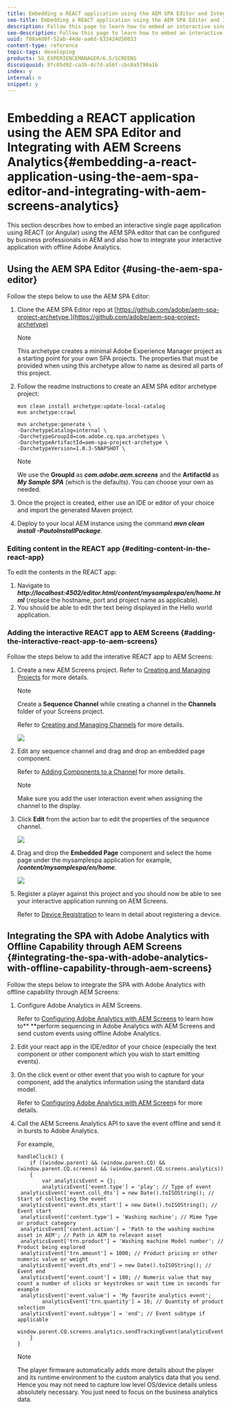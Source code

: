 ```yaml
---
title: Embedding a REACT application using the AEM SPA Editor and Integrating with AEM Screens Analytics
seo-title: Embedding a REACT application using the AEM SPA Editor and Integrating with AEM Screens Analytics
description: Follow this page to learn how to embed an interactive single page application using REACT (or Angular) using the AEM SPA editor that can be configured by business professionals in AEM and also how to integrate your interactive application with offline Adobe Analytics.
seo-description: Follow this page to learn how to embed an interactive single page application using REACT (or Angular) using the AEM SPA editor that can be configured by business professionals in AEM and also how to integrate your interactive application with offline Adobe Analytics.
uuid: f88a4d0f-52ab-44de-aa6d-833424d50033
content-type: reference
topic-tags: developing
products: SG_EXPERIENCEMANAGER/6.5/SCREENS
discoiquuid: 8fc05d92-ca3b-4c7d-a56f-cbc0a5790a1b
index: y
internal: n
snippet: y
---
```


# Embedding a REACT application using the AEM SPA Editor and Integrating with AEM Screens Analytics{#embedding-a-react-application-using-the-aem-spa-editor-and-integrating-with-aem-screens-analytics}

This section describes how to embed an interactive single page application using REACT (or Angular) using the AEM SPA editor that can be configured by business professionals in AEM and also how to integrate your interactive application with offline Adobe Analytics.

<!--
Comment Type: annotation
Last Modified By: kbalasub
Last Modified Date: 2019-02-15T14:21:24.486-0500
Angular (Title case) also how to integrate your interactive application with offline Adobe analytics
-->

## Using the AEM SPA Editor {#using-the-aem-spa-editor}

Follow the steps below to use the AEM SPA Editor:

1. Clone the AEM SPA Editor repo at [https://github.com/adobe/aem-spa-project-archetype.](https://github.com/adobe/aem-spa-project-archetype)

   >[!NOTE]
   >
   >This archetype creates a minimal Adobe Experience Manager project as a starting point for your own SPA projects. The properties that must be provided when using this archetype allow to name as desired all parts of this project.

1. Follow the readme instructions to create an AEM SPA editor archetype project:

   ```
   mvn clean install archetype:update-local-catalog
   mvn archetype:crawl
   
   mvn archetype:generate \
   -DarchetypeCatalog=internal \
   -DarchetypeGroupId=com.adobe.cq.spa.archetypes \
   -DarchetypeArtifactId=aem-spa-project-archetype \
   -DarchetypeVersion=1.0.3-SNAPSHOT \
   ```

   >[!NOTE]
   >
   >We use the **GroupId** as ***com.adobe.aem.screens*** and the **ArtifactId** as ***My Sample SPA*** (which is the defaults). You can choose your own as needed.

1. Once the project is created, either use an IDE or editor of your choice and import the generated Maven project.

   <!--
   Comment Type: annotation
   Last Modified By: kbalasub
   Last Modified Date: 2019-02-15T14:22:12.480-0500
   Let us remove Intellij and say an IDE or editor of your choice
   -->

1. Deploy to your local AEM instance using the command ***mvn clean install -PautoInstallPackage***.

### Editing content in the REACT app {#editing-content-in-the-react-app}

To edit the contents in the REACT app:

1. Navigate to ***http://localhost:4502/editor.html/content/mysamplespa/en/home.html*** (replace the hostname, port and project name as applicable).
1. You should be able to edit the text being displayed in the Hello world application.

<!--
Comment Type: annotation
Last Modified By: kbalasub
Last Modified Date: 2019-02-15T14:22:40.384-0500
in the React App
-->

### Adding the interactive REACT app to AEM Screens {#adding-the-interactive-react-app-to-aem-screens}

Follow the steps below to add the interative REACT app to AEM Screens:

1. Create a new AEM Screens project. Refer to [Creating and Managing Projects](/help/screens/using/creating-a-screens-project.md) for more details.

   >[!NOTE]
   >
   >Create a **Sequence Channel** while creating a channel in the **Channels** folder of your Screens project.
   >
   >
   >Refer to [Creating and Managing Channels](/help/screens/using/managing-channels.md) for more details.

   ![](assets/screen_shot_2019-02-15at100330am.png)

1. Edit any sequence channel and drag and drop an embedded page component.

   Refer to [Adding Components to a Channel](/help/screens/using/adding-components-to-a-channel.md) for more details.

   >[!NOTE]
   >
   >Make sure you add the user interaction event when assigning the channel to the display.

1. Click **Edit** from the action bar to edit the properties of the sequence channel. 

   ![](assets/screen_shot_2019-02-15at100555am.png)

1. Drag and drop the **Embedded Page** component and select the home page under the mysamplespa application for example, ***/content/mysamplespa/en/home***.

   ![](assets/screen_shot_2019-02-15at101104am.png)

1. Register a player against this project and you should now be able to see your interactive application running on AEM Screens.

   Refer to [Device Registration](/help/screens/using/device-registration.md) to learn in detail about registering a device.

## Integrating the SPA with Adobe Analytics with Offline Capability through AEM Screens {#integrating-the-spa-with-adobe-analytics-with-offline-capability-through-aem-screens}

Follow the steps below to integrate the SPA with Adobe Analytics with offline capability through AEM Screens:

1. Configure Adobe Analytics in AEM Screens.

   Refer to [Configuring Adobe Analytics with AEM Screens](/help/screens/using/configuring-adobe-analytics-aem-screens.md) to learn how to** **perform sequencing in Adobe Analytics with AEM Screens and send custom events using offline Adobe Analytics.

1. Edit your react app in the IDE/editor of your choice (especially the text component or other component which you wish to start emitting events).

   <!--
   Comment Type: annotation
   Last Modified By: kbalasub
   Last Modified Date: 2019-02-15T14:23:54.409-0500
   in the IDE/Editor of your choice
   -->

1. On the click event or other event that you wish to capture for your component, add the analytics information using the standard data model.

   Refer to [Configuring Adobe Analytics with AEM Screen](/help/screens/using/configuring-adobe-analytics-aem-screens.md)s for more details.

   <!--
   Comment Type: annotation
   Last Modified By: kbalasub
   Last Modified Date: 2019-02-15T14:24:47.152-0500
   capture for your component
   -->

1. Call the AEM Screens Analytics API to save the event offline and send it in bursts to Adobe Analytics.

   For example,

   ```
   handleClick() {
       if ((window.parent) && (window.parent.CQ) && (window.parent.CQ.screens) && (window.parent.CQ.screens.analytics))
       {
           var analyticsEvent = {};
           analyticsEvent['event.type'] = 'play'; // Type of event
    analyticsEvent['event.coll_dts'] = new Date().toISOString(); // Start of collecting the event
    analyticsEvent['event.dts_start'] = new Date().toISOString(); // Event start
    analyticsEvent['content.type'] = 'Washing machine'; // Mime Type or product category
    analyticsEvent['content.action'] = 'Path to the washing machine asset in AEM'; // Path in AEM to relevant asset
    analyticsEvent['trn.product'] = 'Washing machine Model number'; // Product being explored
    analyticsEvent['trn.amount'] = 1000; // Product pricing or other numeric value or weight
    analyticsEvent['event.dts_end'] = new Date().toISOString(); // Event end
    analyticsEvent['event.count'] = 100; // Numeric value that may count a number of clicks or keystrokes or wait time in seconds for example
    analyticsEvent['event.value'] = 'My favorite analytics event';
           analyticsEvent['trn.quantity'] = 10; // Quantity of product selection
    analyticsEvent['event.subtype'] = 'end'; // Event subtype if applicable
    window.parent.CQ.screens.analytics.sendTrackingEvent(analyticsEvent);
       }
   }
   ```

   >[!NOTE]
   >
   >The player firmware automatically adds more details about the player and its runtime environment to the custom analytics data that you send. Hence you may not need to capture low level OS/device details unless absolutely necessary. You just need to focus on the business analytics data.

